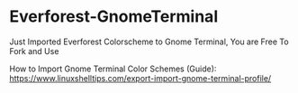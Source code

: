 # Everforest-GnomeTerminal
Just Imported Everforest Colorscheme to Gnome Terminal, You are Free To Fork and Use
 
How to Import Gnome Terminal Color Schemes (Guide):
https://www.linuxshelltips.com/export-import-gnome-terminal-profile/

